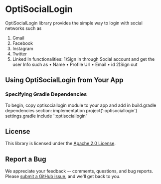 
# OptiSocialLogin
 OptiSocialLogin library provides the simple way to login with social networks such as 
1)	Gmail
2)	Facebook
3)	Instagram
4)	Twitter
5)	Linked In
functionalities:
1)Sign In through Social account and get the user Info such as
•	 Name
•	Profile Url
•	Email
•	id
2)Sign out


## Using OptiSocialLogin from Your App
### Specifying Gradle Dependencies

To begin, copy optisociallogin module to your app and add in build.gradle dependencies section:
implementation project(':optisociallogin') 
settings.gradle
 include ':optisociallogin'


## License

This library is licensed under the [Apache 2.0 License](./LICENSE).

## Report a Bug

We appreciate your feedback -- comments, questions, and bug reports. Please
[submit a GitHub issue](),
and we'll get back to you.

